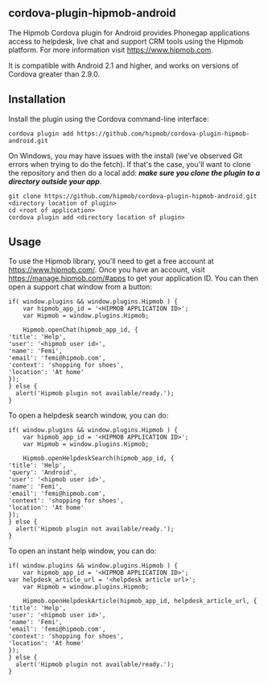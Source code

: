 cordova-plugin-hipmob-android
---------------------------
The Hipmob Cordova plugin for Android provides Phonegap applications access to helpdesk, live chat and support CRM tools using the Hipmob platform. For more information visit https://www.hipmob.com.

It is compatible with Android 2.1 and higher, and works on versions of Cordova greater than 2.9.0.

Installation
---------------------------
Install the plugin using the Cordova command-line interface:

    cordova plugin add https://github.com/hipmob/cordova-plugin-hipmob-android.git

On Windows, you may have issues with the install (we've observed Git errors when trying to do the fetch). If that's the case, you'll want to clone the repository and then do a local add: ***make sure you clone the plugin to a directory outside your app***.

    git clone https://github.com/hipmob/cordova-plugin-hipmob-android.git <directory location of plugin>
    cd <root of application>
    cordova plugin add <directory location of plugin>

Usage
---------------------------
To use the Hipmob library, you'll need to get a free account at https://www.hipmob.com/. Once you have an account, visit https://manage.hipmob.com/#apps to get your application ID. You can then open a support chat window from a button:

    if( window.plugins && window.plugins.Hipmob ) {
        var hipmob_app_id = '<HIPMOB APPLICATION ID>';
        var Hipmob = window.plugins.Hipmob;
    
        Hipmob.openChat(hipmob_app_id, {
	'title': 'Help',
	'user': '<hipmob user id>',
	'name': 'Femi',
	'email': 'femi@hipmob.com',
	'context': 'shopping for shoes',
	'location': 'At home'
	});
    } else {
      alert('Hipmob plugin not available/ready.');
    }

To open a helpdesk search window, you can do:

    if( window.plugins && window.plugins.Hipmob ) {
        var hipmob_app_id = '<HIPMOB APPLICATION ID>';
        var Hipmob = window.plugins.Hipmob;
    
        Hipmob.openHelpdeskSearch(hipmob_app_id, {
	'title': 'Help',
	'query': 'Android',
	'user': '<hipmob user id>',
	'name': 'Femi',
	'email': 'femi@hipmob.com',
	'context': 'shopping for shoes',
	'location': 'At home'
	});
    } else {
      alert('Hipmob plugin not available/ready.');
    }
    
To open an instant help window, you can do:

    if( window.plugins && window.plugins.Hipmob ) {
        var hipmob_app_id = '<HIPMOB APPLICATION ID>';
	var helpdesk_article_url = '<helpdesk article url>';
        var Hipmob = window.plugins.Hipmob;
    
        Hipmob.openHelpdeskArticle(hipmob_app_id, helpdesk_article_url, {
	'title': 'Help',
	'user': '<hipmob user id>',
	'name': 'Femi',
	'email': 'femi@hipmob.com',
	'context': 'shopping for shoes',
	'location': 'At home'
	});
    } else {
      alert('Hipmob plugin not available/ready.');
    }